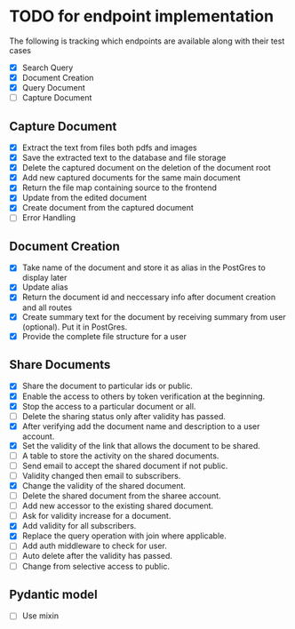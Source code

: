 # TODO for endpoint implementation

The following is tracking which endpoints are available along with their test cases

- [x] Search Query
- [x] Document Creation
- [x] Query Document
- [ ] Capture Document

## Capture Document

- [x] Extract the text from files both pdfs and images 
- [x] Save the extracted text to the database and file storage
- [x] Delete the captured document on the deletion of the document root
- [x] Add new captured documents for the same main document
- [x] Return the file map containing source to the frontend
- [x] Update from the edited document
- [x] Create document from the captured document
- [ ] Error Handling

## Document Creation
- [x] Take name of the document and store it as alias in the PostGres to display later
- [x] Update alias
- [x] Return the document id and neccessary info after document creation and all routes
- [x] Create summary text for the document by receiving summary from user (optional). Put it in PostGres.
- [x] Provide the complete file structure for a user

## Share Documents
- [x] Share the document to particular ids or public.
- [x] Enable the access to others by token verification at the beginning.
- [x] Stop the access to a particular document or all.
- [ ] Delete the sharing status only after validity has passed.
- [x] After verifying add the document name and description to a user account.
- [x] Set the validity of the link that allows the document to be shared.
- [ ] A table to store the activity on the shared documents.
- [ ] Send email to accept the shared document if not public.
- [ ] Validity changed then email to subscribers.
- [x] Change the validity of the shared document.
- [ ] Delete the shared document from the sharee account.
- [ ] Add new accessor to the existing shared document.
- [ ] Ask for validity increase for a document.
- [x] Add validity for all subscribers.
- [x] Replace the query operation with join where applicable.
- [ ] Add auth middleware to check for user.
- [ ] Auto delete after the validity has passed.
- [ ] Change from selective access to public.

## Pydantic model
- [ ] Use mixin
